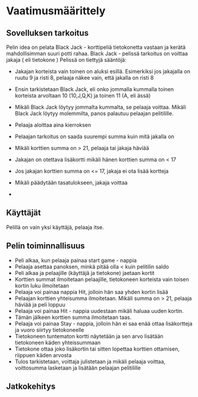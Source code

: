 # Vaatimusmäärittely

## Sovelluksen tarkoitus

Pelin idea on pelata Black Jack - korttipeliä tietokonetta vastaan ja kerätä mahdollisimman suuri potti rahaa.
Black Jack - pelissä tarkoitus on voittaa jakaja ( eli tietokone )
Pelissä on tiettyjä sääntöjä:
 - Jakajan korteista vain toinen on aluksi esillä. Esimerkiksi jos jakajalla on ruutu 9 ja risti 8, pelaaja näkee vain, että jakalla on risti 8
 - Ensin tarkistetaan Black Jack, eli onko jommalla kummalla toinen korteista arvoltaan 10 (10,J,Q,K) ja toinen 11 (A, eli ässä)
 - Mikäli Black Jack löytyy jommalta kummalta, se pelaaja voittaa. Mikäli Black Jack löytyy molemmilta, panos palautuu pelaajan pelitilille.
 - Pelaaja aloittaa aina kierroksen
 - Pelaajan tarkoitus on saada suurempi summa kuin mitä jakalla on
 - Mikäli korttien summa on > 21, pelaaja tai jakaja häviää
 - Jakajan on otettava lisäkortti mikäli hänen korttien summa on < 17
 - Jos jakajan korttien summa on <= 17, jakaja ei ota lisää kortteja
 - Mikäli päädytään tasatulokseen, jakaja voittaa

 - 
## Käyttäjät

Pelillä on vain yksi käyttäjä, pelaaja itse.


## Pelin toiminnallisuus
- Peli alkaa, kun pelaaja painaa start game - nappia
- Pelaaja asettaa panoksen, minkä pitää olla < kuin pelitilin saldo
- Peli alkaa ja pelaajille (käyttäjä ja tietokone) jaetaan kortit
- Korttien summat ilmoitetaan pelaajille, tietokoneen korteista vain toisen kortin luku ilmoitetaan
- Pelaaja voi painaa nappia Hit, jolloin hän saa yhden kortin lisää
- Pelaajan korttien yhteisumma ilmoitetaan. Mikäli summa on > 21, pelaaja häviää ja peli loppuu
- Pelaaja voi painaa Hit - nappia uudestaan mikäli haluaa uuden kortin.
- Tämän jälkeen korttien summa ilmoitetaan taas. 
- Pelaaja voi painaa Stay - nappia, jolloin hän ei saa enää ottaa lisäkortteja ja vuoro siirtyy tietokoneelle
- Tietokoneen tuntematon kortti näytetään ja sen arvo lisätään tietokoneen käden yhteissummaan
- Tietokone ottaa joko lisäkortin tai sitten lopettaa korttien ottamisen, riippuen käden arvosta
- Tulos tarkistetaan, voittaja julistetaan ja mikäli pelaaja voittaa, voittosumma lasketaan ja lisätään pelaajan pelitilille


## Jatkokehitys


